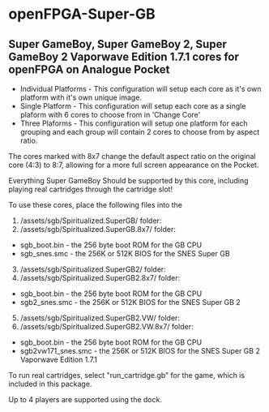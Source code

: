 # openFPGA-Super-GB
Super GameBoy, Super GameBoy 2, Super GameBoy 2 Vaporwave Edition 1.7.1 cores for openFPGA on Analogue Pocket
-

- Individual Platforms - This configuration will setup each core as it's own platform with it's own unique image.
- Single Platform - This configuration will setup each core as a single plaform with 6 cores to choose from in 'Change Core'
- Three Plaforms - This configuration will setup one platform for each grouping and each group will contain 2 cores to choose from by aspect ratio.

The cores marked with 8x7 change the default aspect ratio on the original core (4:3) to 8:7, allowing for a more full screen appearance on the Pocket.

Everything Super GameBoy Should be supported by this core, including
playing real cartridges through the cartridge slot!

To use these cores, place the following files into the  

1. /assets/sgb/Spiritualized.SuperGB/ folder:
2. /assets/sgb/Spiritualized.SuperGB.8x7/ folder:
 - sgb_boot.bin - the 256 byte boot ROM for the GB CPU  
 - sgb_snes.smc - the 256K or 512K BIOS for the SNES Super GB

3. /assets/sgb/Spiritualized.SuperGB2/ folder:
4. /assets/sgb/Spiritualized.SuperGB2.8x7/ folder:
 - sgb_boot.bin - the 256 byte boot ROM for the GB CPU  
 - sgb2_snes.smc - the 256K or 512K BIOS for the SNES Super GB 2

5. /assets/sgb/Spiritualized.SuperGB2.VW/ folder:
6. /assets/sgb/Spiritualized.SuperGB2.VW.8x7/ folder:
 - sgb_boot.bin - the 256 byte boot ROM for the GB CPU  
 - sgb2vw171_snes.smc - the 256K or 512K BIOS for the SNES Super GB 2 Vaporwave Edition 1.7.1 

To run real cartridges, select "run_cartridge.gb" for the game,
which is included in this package.

Up to 4 players are supported using the dock.

